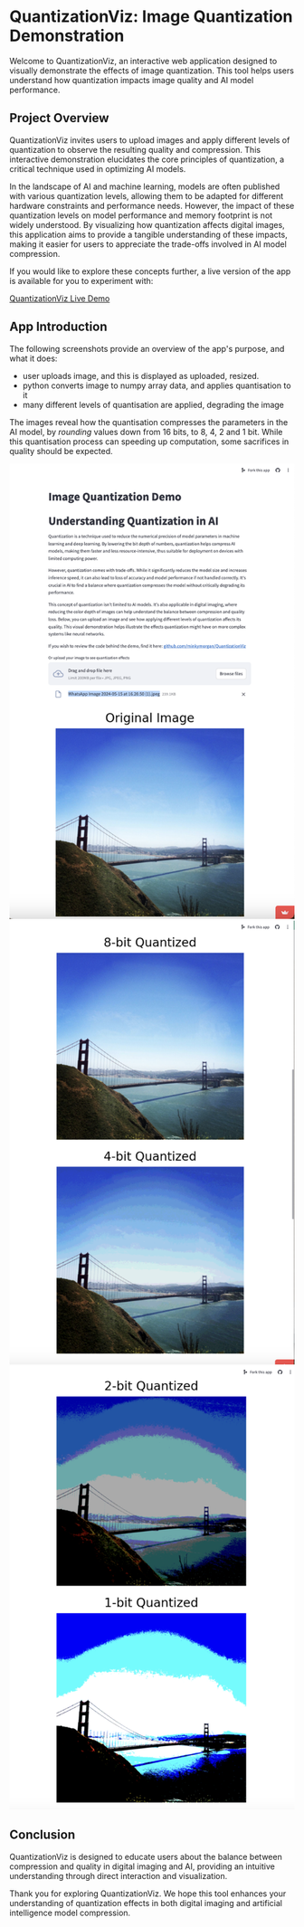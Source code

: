 # QuantizationViz: Image Quantization Demonstration

Welcome to QuantizationViz, an interactive web application designed to visually demonstrate the effects of image quantization. This tool helps users understand how quantization impacts image quality and AI model performance.

## Project Overview

QuantizationViz invites users to upload images and apply different levels of quantization to observe the resulting quality and compression. This interactive demonstration elucidates the core principles of quantization, a critical technique used in optimizing AI models.

In the landscape of AI and machine learning, models are often published with various quantization levels, allowing them to be adapted for different hardware constraints and performance needs. However, the impact of these quantization levels on model performance and memory footprint is not widely understood. By visualizing how quantization affects digital images, this application aims to provide a tangible understanding of these impacts, making it easier for users to appreciate the trade-offs involved in AI model compression.

If you would like to explore these concepts further, a live version of the app is available for you to experiment with:

[QuantizationViz Live Demo](https://minkymorgan-qviz.streamlit.app/)



## App Introduction

The following screenshots provide an overview of the app's purpose, and what it does:

* user uploads image, and this is displayed as uploaded, resized.
* python converts image to numpy array data, and applies quantisation to it
* many different levels of quantisation are applied, degrading the image

The images reveal how the quantisation compresses the parameters in the AI model, by _rounding_ values down from 16 bits, to 8, 4, 2 and 1 bit.
While this quantisation process can speeding up computation, some sacrifices in quality should be expected.


![App Introduction](./screenshots/screenshot_1.png)
![App Introduction](./screenshots/screenshot_2.png)
![App Introduction](./screenshots/screenshot_3.png)
## Conclusion

QuantizationViz is designed to educate users about the balance between compression and quality in digital imaging and AI, providing an intuitive understanding through direct interaction and visualization.

Thank you for exploring QuantizationViz. We hope this tool enhances your understanding of quantization effects in both digital imaging and artificial intelligence model compression.

